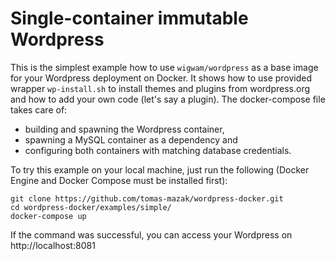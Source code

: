 Single-container immutable Wordpress
====================================

This is the simplest example how to use `wigwam/wordpress` as a base image for your Wordpress
deployment on Docker. It shows how to use provided wrapper `wp-install.sh` to install themes and
plugins from wordpress.org and how to add your own code (let's say a plugin). The docker-compose
file takes care of:
  - building and spawning the Wordpress container,
  - spawning a MySQL container as a dependency and 
  - configuring both containers with matching database credentials.

To try this example on your local machine, just run the following
(Docker Engine and Docker Compose must be installed first):

```
git clone https://github.com/tomas-mazak/wordpress-docker.git
cd wordpress-docker/examples/simple/
docker-compose up
```

If the command was successful, you can access your Wordpress on http://localhost:8081
